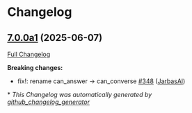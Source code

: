 # Changelog

## [7.0.0a1](https://github.com/OpenVoiceOS/ovos-workshop/tree/7.0.0a1) (2025-06-07)

[Full Changelog](https://github.com/OpenVoiceOS/ovos-workshop/compare/6.0.1...7.0.0a1)

**Breaking changes:**

- fix!: rename can\_answer -\> can\_converse [\#348](https://github.com/OpenVoiceOS/ovos-workshop/pull/348) ([JarbasAl](https://github.com/JarbasAl))



\* *This Changelog was automatically generated by [github_changelog_generator](https://github.com/github-changelog-generator/github-changelog-generator)*
